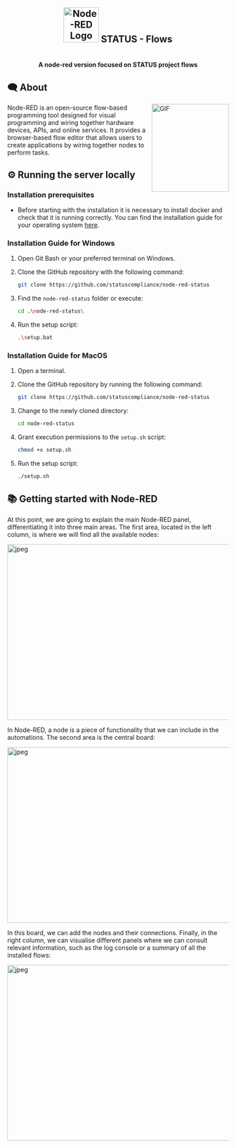 
# <picture>
<div align=center>
  <h2 style="display: inline-block; vertical-align: center;"><img src ="https://www.stackhero.io/assets/src/images/servicesLogos/openGraphVersions/node-red.png?481ffe83" width="80px" alt="Node-RED Logo"></img></picture> STATUS - Flows </h2>
</div>
  <h4 align="center">A node-red version focused on STATUS project flows</h4>

## 🗨 About
<img align="right" height="200" width="175" alt="GIF" src="https://cdn-icons-gif.flaticon.com/7211/7211818.gif">

Node-RED is an open-source flow-based programming tool designed for visual programming and wiring together hardware devices, APIs, and online services. It provides a browser-based flow editor that allows users to create applications by wiring together nodes to perform tasks.

## ⚙ Running the server locally
### Installation prerequisites
- Before starting with the installation it is necessary to install docker and check that it is running correctly. You can find the installation guide for your operating system [here](https://docs.docker.com/get-docker/).
### Installation Guide for Windows

1. Open Git Bash or your preferred terminal on Windows.

2. Clone the GitHub repository with the following command:
   ```bash
   git clone https://github.com/statuscompliance/node-red-status
   ```
3. Find the `node-red-status` folder or execute:
   ```bash
   cd .\node-red-status\
   ```
4. Run the setup script:
   ```bash
   .\setup.bat
   ```
### Installation Guide for MacOS

1. Open a terminal.

2. Clone the GitHub repository by running the following command:
   ```bash
   git clone https://github.com/statuscompliance/node-red-status
   ```

3. Change to the newly cloned directory:
   ```bash
   cd node-red-status
   ```

4. Grant execution permissions to the `setup.sh` script:
   ```bash
   chmod +x setup.sh
   ```

5. Run the setup script:
   ```bash
   ./setup.sh
   ```

## 📚 Getting started with Node-RED

At this point, we are going to explain the main Node-RED panel, differentiating it into three main areas. The first area, located in the left column, is where we will find all the available nodes:

<img align="center" height="400" width="700" alt="jpeg" src="https://lh7-us.googleusercontent.com/Ck2TUFCTtJ-qQcICKk70vWhhDW2TJeBp-iWnmKThLX8Flb6iO4W-q5Np2G-tYhw0NxPT8K0HLezTAqOMOpJ5SlVfpmFividLqJQV68863hoWs59t7VFvV0hbgeaOMZXfPLrnV9_o_N2sefyHEuxIG1A">

In Node-RED, a node is a piece of functionality that we can include in the automations. The second area is the central board:

<img align="center" height="400" width="700" alt="jpeg" src="https://lh7-us.googleusercontent.com/JACpz7J5hsxLjIXBdLZvsuZb1BcyNQOXExVgv4QtswQ9eVVBjtvUEqwE_HgBRLEnbMTFZLfrUMeQhPht9sEsWD9u4v5lALtoRgMM3yK_KwpjmFHw_-3RbncNquY3cHFeT5SvB7QJhEJkT8sDklodnfs">

In this board, we can add the nodes and their connections. Finally, in the right column, we can visualise different panels where we can consult relevant information, such as the log console or a summary of all the installed flows:

<img align="center" height="400" width="700" alt="jpeg" src="https://lh7-us.googleusercontent.com/voQNdeMQhQm7y_ZTBanjvw-qFympM9HnefmvEQXo8vNHjRiq1OSdkYFltieO3eicRfXwzlBSN138DfQ59xUN_Ep_5S0xYKBjplqoWqFCfAukaOW4mbXLBYn7fe_xtXOkYd5gOAguTERPj9_6JuyicJc">
